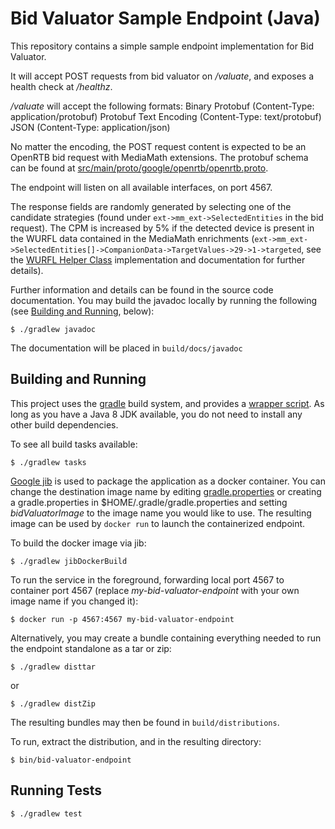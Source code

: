 # Bid Valuator Sample Endpoint (Java)

This repository contains a simple sample endpoint implementation for Bid Valuator.

It will accept POST requests from bid valuator on _/valuate_, and exposes a health check at _/healthz_.

_/valuate_ will accept the following formats:
Binary Protobuf (Content-Type: application/protobuf)
Protobuf Text Encoding (Content-Type: text/protobuf)
JSON (Content-Type: application/json)

No matter the encoding, the POST request content is expected to be an OpenRTB bid request with MediaMath extensions.
The protobuf schema can be found at [src/main/proto/google/openrtb/openrtb.proto](src/main/proto/google/openrtb/openrtb.proto).

The endpoint will listen on all available interfaces, on port 4567.

The response fields are randomly generated by selecting one of the candidate strategies (found under `ext->mm_ext->SelectedEntities`
in the bid request).  The CPM is increased by 5% if the detected device is present in the WURFL data contained in the
MediaMath enrichments (`ext->mm_ext->SelectedEntities[]->CompanionData->TargetValues->29->1->targeted`, see the
[WURFL Helper Class](src/main/java/com/mediamath/bid_valuator/WURFL/Helper.java) implementation and documentation for
further details).

Further information and details can be found in the source code documentation.  You may build the javadoc locally by
running the following (see [Building and Running](#Building-And-Running), below):

    $ ./gradlew javadoc

The documentation will be placed in `build/docs/javadoc`

## Building and Running

This project uses the [gradle](https://gradle.org) build system, and provides a [wrapper script](gradlew).  As long as
you have a Java 8 JDK available, you do not need to install any other build dependencies.

To see all build tasks available:

    $ ./gradlew tasks

[Google jib](https://github.com/GoogleContainerTools/jib) is used to package the application as a docker container. You
can change the destination image name by editing [gradle.properties](gradle.properties) or creating a gradle.properties
in $HOME/.gradle/gradle.properties and setting *bidValuatorImage* to the image name you would like to use.  The resulting
image can be used by `docker run` to launch the containerized endpoint.

To build the docker image via jib:

    $ ./gradlew jibDockerBuild
    
To run the service in the foreground, forwarding local port 4567 to container port 4567 (replace _my-bid-valuator-endpoint_
with your own image name if you changed it):

    $ docker run -p 4567:4567 my-bid-valuator-endpoint

Alternatively, you may create a bundle containing everything needed to run the endpoint standalone as a tar or zip:

    $ ./gradlew disttar
   
   or
   
    $ ./gradlew distZip
    
  The resulting bundles may then be found in `build/distributions`.
  
To run, extract the distribution, and in the resulting directory:

    $ bin/bid-valuator-endpoint

## Running Tests

    $ ./gradlew test

